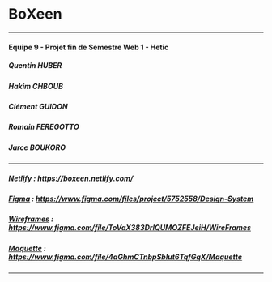# BoXeen
---
#### Equipe 9 - Projet fin de Semestre Web 1 - Hetic

##### Quentin HUBER
##### Hakim CHBOUB
##### Clément GUIDON
##### Romain FEREGOTTO
##### Jarce BOUKORO
---
##### [Netlify](https://boxeen.netlify.com/) : https://boxeen.netlify.com/
##### [Figma](https://www.figma.com/files/project/5752558/Design-System) : https://www.figma.com/files/project/5752558/Design-System
##### [Wireframes](https://www.figma.com/file/ToVaX383DrlQUMOZFEJeiH/WireFrames) : https://www.figma.com/file/ToVaX383DrlQUMOZFEJeiH/WireFrames
##### [Maquette](https://www.figma.com/file/4aGhmCTnbpSblut6TqfGqX/Maquette) : https://www.figma.com/file/4aGhmCTnbpSblut6TqfGqX/Maquette
---

